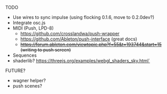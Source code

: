 TODO

- Use wires to sync impulse (using flocking 0.1.6, move to 0.2.0dev?)
- Integrate osc.js
- MIDI (Push, LPD-8)
     - https://github.com/crosslandwa/push-wrapper
     - https://github.com/Ableton/push-interface (great docs)
     - ~~https://forum.ableton.com/viewtopic.php?f=55&t=193744&start=15 (writing to push screen)~~
- Sequences
- shaderlib? https://threejs.org/examples/webgl_shaders_sky.html`

FUTURE?
- wagner helper? 
- push scenes? 

